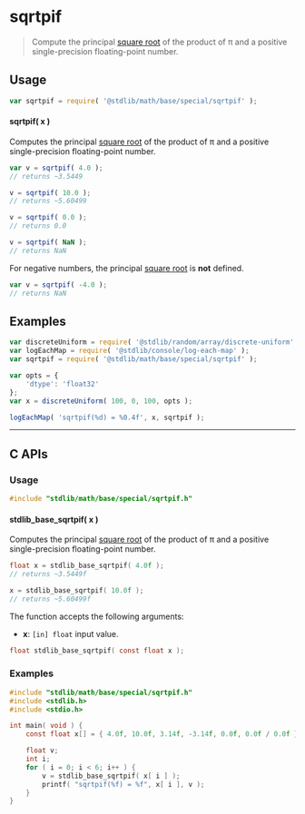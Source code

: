 <!--

@license Apache-2.0

Copyright (c) 2024 The Stdlib Authors.

Licensed under the Apache License, Version 2.0 (the "License");
you may not use this file except in compliance with the License.
You may obtain a copy of the License at

   http://www.apache.org/licenses/LICENSE-2.0

Unless required by applicable law or agreed to in writing, software
distributed under the License is distributed on an "AS IS" BASIS,
WITHOUT WARRANTIES OR CONDITIONS OF ANY KIND, either express or implied.
See the License for the specific language governing permissions and
limitations under the License.

-->

# sqrtpif

> Compute the principal [square root][@stdlib/math/base/special/sqrt] of the product of π and a positive single-precision floating-point number.

<section class="usage">

## Usage

```javascript
var sqrtpif = require( '@stdlib/math/base/special/sqrtpif' );
```

#### sqrtpif( x )

Computes the principal [square root][@stdlib/math/base/special/sqrt] of the product of π and a positive single-precision floating-point number.

```javascript
var v = sqrtpif( 4.0 );
// returns ~3.5449

v = sqrtpif( 10.0 );
// returns ~5.60499

v = sqrtpif( 0.0 );
// returns 0.0

v = sqrtpif( NaN );
// returns NaN
```

For negative numbers, the principal [square root][@stdlib/math/base/special/sqrt] is **not** defined.

```javascript
var v = sqrtpif( -4.0 );
// returns NaN
```

</section>

<!-- /.usage -->

<section class="examples">

## Examples

<!-- eslint no-undef: "error" -->

```javascript
var discreteUniform = require( '@stdlib/random/array/discrete-uniform' );
var logEachMap = require( '@stdlib/console/log-each-map' );
var sqrtpif = require( '@stdlib/math/base/special/sqrtpif' );

var opts = {
    'dtype': 'float32'
};
var x = discreteUniform( 100, 0, 100, opts );

logEachMap( 'sqrtpif(%d) = %0.4f', x, sqrtpif );
```

</section>

<!-- /.examples -->

<!-- C interface documentation. -->

* * *

<section class="c">

## C APIs

<!-- Section to include introductory text. Make sure to keep an empty line after the intro `section` element and another before the `/section` close. -->

<section class="intro">

</section>

<!-- /.intro -->

<!-- C usage documentation. -->

<section class="usage">

### Usage

```c
#include "stdlib/math/base/special/sqrtpif.h"
```

#### stdlib_base_sqrtpif( x )

Computes the principal [square root][@stdlib/math/base/special/sqrt] of the product of π and a positive single-precision floating-point number.

```c
float x = stdlib_base_sqrtpif( 4.0f );
// returns ~3.5449f

x = stdlib_base_sqrtpif( 10.0f );
// returns ~5.60499f
```

The function accepts the following arguments:

-   **x**: `[in] float` input value.

```c
float stdlib_base_sqrtpif( const float x );
```

</section>

<!-- /.usage -->

<!-- C API usage notes. Make sure to keep an empty line after the `section` element and another before the `/section` close. -->

<section class="notes">

</section>

<!-- /.notes -->

<!-- C API usage examples. -->

<section class="examples">

### Examples

```c
#include "stdlib/math/base/special/sqrtpif.h"
#include <stdlib.h>
#include <stdio.h>

int main( void ) {
    const float x[] = { 4.0f, 10.0f, 3.14f, -3.14f, 0.0f, 0.0f / 0.0f };

    float v;
    int i;
    for ( i = 0; i < 6; i++ ) {
        v = stdlib_base_sqrtpif( x[ i ] );
        printf( "sqrtpif(%f) = %f", x[ i ], v );
    }
}
```

</section>

<!-- /.examples -->

</section>

<!-- /.c -->

<!-- Section for related `stdlib` packages. Do not manually edit this section, as it is automatically populated. -->

<section class="related">

</section>

<!-- /.related -->

<!-- Section for all links. Make sure to keep an empty line after the `section` element and another before the `/section` close. -->

<section class="links">

[@stdlib/math/base/special/sqrt]: https://github.com/stdlib-js/math/tree/main/base/special/sqrt

<!-- <related-links> -->

<!-- </related-links> -->

</section>

<!-- /.links -->
